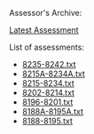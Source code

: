 Assessor's Archive:

[Latest Assessment](8235-8242.txt)

List of assessments:

* [8235-8242.txt](8235-8242.txt)
* [8215A-8234A.txt](8215A-8234A.txt)
* [8215-8234.txt](8215-8234.txt)
* [8202-8214.txt](8202-8214.txt)
* [8196-8201.txt](8196-8201.txt)
* [8188A-8195A.txt](8188A-8195A.txt)
* [8188-8195.txt](8188-8195.txt)
